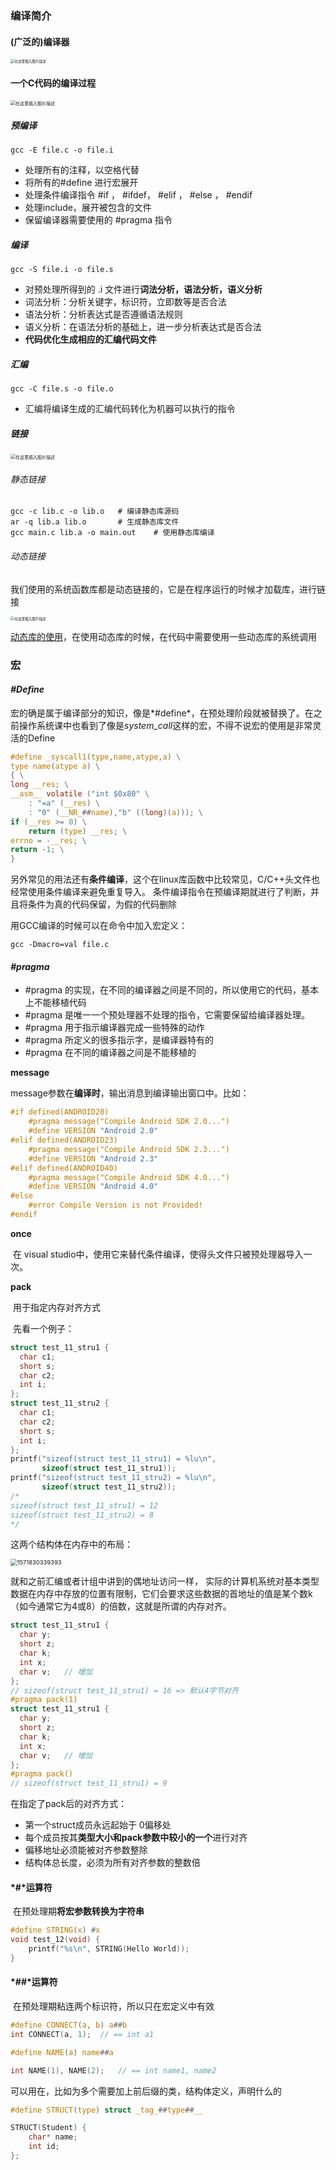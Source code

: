 ### 编译简介

#### **(广泛的)编译器**

<img src="编译简介.assets/20190220185547221.png" alt="在这里插入图片描述" style="zoom:40%;" />

#### **一个C代码的编译过程**

<img src="编译简介.assets/20190220185855140.png" alt="在这里插入图片描述" style="zoom:50%;" />

##### 预编译

```shell
gcc -E file.c -o file.i
```

- 处理所有的注释，以空格代替
- 将所有的#define 进行宏展开
- 处理条件编译指令 #if ， #ifdef， #elif ， #else ， #endif
- 处理include，展开被包含的文件
-  保留编译器需要使用的 #pragma 指令 

##### 编译

```shell
gcc -S file.i -o file.s
```

-  对预处理所得到的 .i 文件进行**词法分析，语法分析，语义分析** 
  - 词法分析：分析关键字，标识符，立即数等是否合法
  - 语法分析：分析表达式是否遵循语法规则
  - 语义分析：在语法分析的基础上，进一步分析表达式是否合法
-  **代码优化生成相应的汇编代码文件** 

##### 汇编

```shell
gcc -C file.s -o file.o
```

- 汇编将编译生成的汇编代码转化为机器可以执行的指令

##### 链接

<img src="编译简介.assets/20190221211833562-1571822907103.png" alt="在这里插入图片描述" style="zoom:50%;" />

###### 静态链接

```shell
gcc -c lib.c -o lib.o 	# 编译静态库源码
ar -q lib.a lib.o		# 生成静态库文件
gcc main.c lib.a -o main.out	# 使用静态库编译
```

###### 动态链接

​	我们使用的系统函数库都是动态链接的，它是在程序运行的时候才加载库，进行链接

<img src="编译简介.assets/20190221222557900.png" alt="在这里插入图片描述" style="zoom:40%;" />

[动态库的使用]( https://blog.csdn.net/qq_37375427/article/details/87868877 )，在使用动态库的时候，在代码中需要使用一些动态库的系统调用 

### 宏

#### *#Define*

​	宏的确是属于编译部分的知识，像是*#define*，在预处理阶段就被替换了。在之前操作系统课中也看到了像是*system_call*这样的宏，不得不说宏的使用是非常灵活的Define

```C
#define _syscall1(type,name,atype,a) \
type name(atype a) \
{ \
long __res; \
__asm__ volatile ("int $0x80" \
	: "=a" (__res) \
	: "0" (__NR_##name),"b" ((long)(a))); \
if (__res >= 0) \
	return (type) __res; \
errno = -__res; \
return -1; \
}
```

另外常见的用法还有**条件编译**，这个在linux库函数中比较常见，C/C++头文件也经常使用条件编译来避免重复导入。 条件编译指令在预编译期就进行了判断，并且将条件为真的代码保留，为假的代码删除 

用GCC编译的时候可以在命令中加入宏定义：

```shell
gcc -Dmacro=val file.c
```

#### *#pragma*

- \#pragma 的实现，在不同的编译器之间是不同的，所以使用它的代码，基本上不能移植代码
- \#pragma 是唯一一个预处理器不处理的指令，它需要保留给编译器处理。
-  \#pragma 用于指示编译器完成一些特殊的动作 
- \#pragma 所定义的很多指示字，是编译器特有的
- \#pragma 在不同的编译器之间是不能移植的

**message**

​	 message参数在**编译时**，输出消息到编译输出窗口中。比如：

```C
#if defined(ANDROID20)
    #pragma message("Compile Android SDK 2.0...")
    #define VERSION "Android 2.0"
#elif defined(ANDROID23)
    #pragma message("Compile Android SDK 2.3...")
    #define VERSION "Android 2.3"
#elif defined(ANDROID40)
    #pragma message("Compile Android SDK 4.0...")
    #define VERSION "Android 4.0"
#else 
    #error Compile Version is not Provided!
#endif
```

**once**

​	在 visual studio中，使用它来替代条件编译，使得头文件只被预处理器导入一次。

**pack**

​	用于指定内存对齐方式

​	先看一个例子：

```C
struct test_11_stru1 {
  char c1;
  short s;
  char c2;
  int i;
};
struct test_11_stru2 {
  char c1;
  char c2;
  short s;
  int i;
};
printf("sizeof(struct test_11_stru1) = %lu\n", 
       sizeof(struct test_11_stru1));
printf("sizeof(struct test_11_stru2) = %lu\n", 
       sizeof(struct test_11_stru2));
/*
sizeof(struct test_11_stru1) = 12
sizeof(struct test_11_stru2) = 8
*/
```

这两个结构体在内存中的布局：

<img src="编译简介.assets/1571830339393.png" alt="1571830339393" style="zoom:67%;" />

就和之前汇编或者计组中讲到的偶地址访问一样， 实际的计算机系统对基本类型数据在内存中存放的位置有限制，它们会要求这些数据的首地址的值是某个数k（如今通常它为4或8）的倍数，这就是所谓的内存对齐。

```C
struct test_11_stru1 {
  char y;
  short z;
  char k;
  int x;
  char v;	// 增加
};
// sizeof(struct test_11_stru1) = 16 => 默认4字节对齐
#pragma pack(1)
struct test_11_stru1 {
  char y;
  short z;
  char k;
  int x;
  char v;	// 增加
};
#pragma pack()
// sizeof(struct test_11_stru1) = 9
```

在指定了pack后的对齐方式：

-  第一个struct成员永远起始于 0偏移处 
-  每个成员按其**类型大小和pack参数中较小的一个**进行对齐
  - 偏移地址必须能被对齐参数整除
-  结构体总长度，必须为所有对齐参数的整数倍 

#### *#*运算符

​	 在预处理期**将宏参数转换为字符串**

```C
#define STRING(x) #x
void test_12(void) {       
    printf("%s\n", STRING(Hello World));
}
```

#### *##*运算符

​	 在预处理期粘连两个标识符，所以只在宏定义中有效

```C
#define CONNECT(a, b) a##b
int CONNECT(a, 1);	// == int a1

#define NAME(a) name##a

int NAME(1), NAME(2);	// == int name1, name2
```

可以用在，比如为多个需要加上前后缀的类，结构体定义，声明什么的

```C
#define STRUCT(type) struct _tag_##type##__

STRUCT(Student) {
    char* name;
    int id;
};
```


